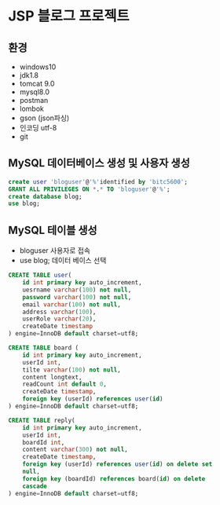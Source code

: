 # JSP 블로그 프로젝트

## 환경 

- windows10
- jdk1.8
- tomcat 9.0
- mysql8.0
- postman
- lombok
- gson (json파싱)
- 인코딩 utf-8
- git

## MySQL 데이터베이스 생성 및 사용자 생성

```SQL
create user 'bloguser'@'%'identified by 'bitc5600';
GRANT ALL PRIVILEGES ON *.* TO 'bloguser'@'%';
create database blog;
use blog;
```

## MySQL 테이블 생성


- bloguser 사용자로 접속
- use blog; 데이터 베이스 선택

```SQL
CREATE TABLE user(
	id int primary key auto_increment,
    uesrname varchar(100) not null,
    password varchar(100) not null,
    email varchar(100) not null,
    address varchar(100),
    userRole varchar(20),
    createDate timestamp
) engine=InnoDB default charset=utf8;

CREATE TABLE board (
	id int primary key auto_increment,
    userId int,
    tilte varchar(100) not null,
    content longtext,
    readCount int default 0,
    createDate timestamp,
    foreign key (userId) references user(id)
) engine=InnoDB default charset=utf8;

CREATE TABLE reply(
	id int primary key auto_increment,
    userId int,
    boardId int,
    content varchar(300) not null,
    createDate timestamp,
    foreign key (userId) references user(id) on delete set
    null,
    foreign key (boardId) references board(id) on delete
    cascade
) engine=InnoDB default charset=utf8;
```
